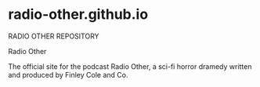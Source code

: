 # radio-other.github.io
RADIO OTHER REPOSITORY
<p>Radio Other<p>
<p>The official site for the podcast Radio Other, a sci-fi horror dramedy written and produced by Finley Cole and Co.<p>
